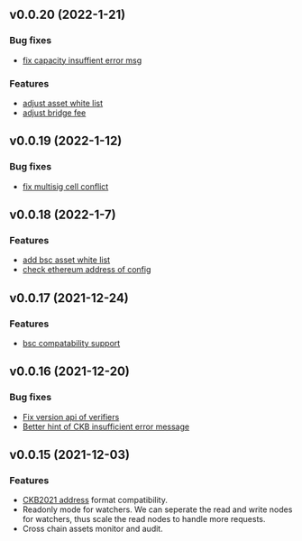 ## v0.0.20 (2022-1-21)

### Bug fixes

- [fix capacity insuffient error msg](https://github.com/nervosnetwork/force-bridge/pull/298)

### Features

- [adjust asset white list](https://github.com/nervosnetwork/force-bridge/pull/299)
- [adjust bridge fee](https://github.com/nervosnetwork/force-bridge/pull/300)

## v0.0.19 (2022-1-12)

### Bug fixes

- [fix multisig cell conflict](https://github.com/nervosnetwork/force-bridge/pull/290)

## v0.0.18 (2022-1-7)

### Features

- [add bsc asset white list](https://github.com/nervosnetwork/force-bridge/pull/284)
- [check ethereum address of config](https://github.com/nervosnetwork/force-bridge/pull/288)

## v0.0.17 (2021-12-24)

### Features

- [bsc compatability support](https://github.com/nervosnetwork/force-bridge/pull/269)

## v0.0.16 (2021-12-20)

### Bug fixes

- [Fix version api of verifiers](https://github.com/nervosnetwork/force-bridge/pull/260)
- [Better hint of CKB insufficient error message](https://github.com/nervosnetwork/force-bridge/pull/262)

## v0.0.15 (2021-12-03)

### Features

- [CKB2021 address](https://github.com/nervosnetwork/rfcs/pull/239) format compatibility.
- Readonly mode for watchers. We can seperate the read and write nodes for watchers, thus scale the read nodes to
  handle more requests.
- Cross chain assets monitor and audit.

